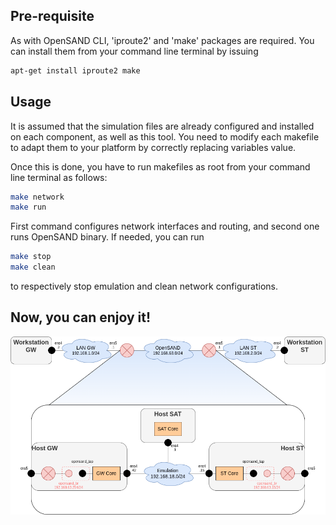 ## Pre-requisite

As with OpenSAND CLI, 'iproute2' and 'make' packages are required. You can install them from your command line terminal by issuing
```bash
apt-get install iproute2 make
```

## Usage
It is assumed that the simulation files are already configured and installed on each component, as well as this tool.
You need to modify each makefile to adapt them to your platform by correctly replacing variables value.

Once this is done, you have to run makefiles as root from your command line terminal as follows:
```bash
make network
make run
```
First command configures network interfaces and routing, and second one runs OpenSAND binary.
If needed, you can run 

```bash
make stop
make clean
```
to respectively stop emulation and clean network configurations.

## Now, you can enjoy it! 

![Topology](/opensand-network/opensand_cli/ip/ip_without_vlan.png)
